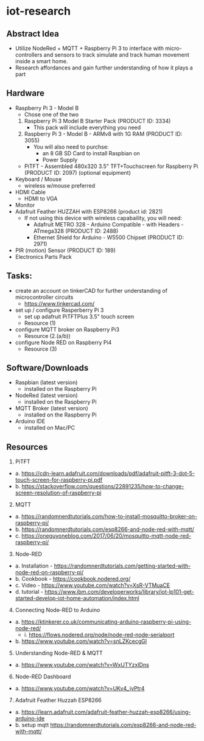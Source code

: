 # iot-research

## Abstract Idea

- Utilize NodeRed + MQTT + Raspberry Pi 3 to interface with micro-controllers and sensors
  to track simulate and track human movement inside a smart home.
- Research affordances and gain further understanding of how it plays a part

## Hardware

- Raspberry Pi 3 - Model B
  - Chose one of the two
  1. Raspberry Pi 3 Model B Starter Pack (PRODUCT ID: 3334)
     - This pack will include everything you need
  2. Raspberry Pi 3 - Model B - ARMv8 with 1G RAM (PRODUCT ID: 3055)
     - You will also need to purchse:
        - an 8 GB SD Card to install Raspbian on
        - Power Supply
  - PiTFT - Assembled 480x320 3.5" TFT+Touchscreen for Raspberry Pi (PRODUCT ID: 2097) (optional equipment)
- Keyboard / Mouse
  - wireless w/mouse preferred
- HDMI Cable
  - HDMI to VGA
- Monitor
- Adafruit Feather HUZZAH with ESP8266 (product id: 2821)
  - If not using this device with wireless capabaility, you will need:
    - Adafruit METRO 328 - Arduino Compatible - with Headers - ATmega328 (PRODUCT ID: 2488)
    - Ethernet Shield for Arduino - W5500 Chipset (PRODUCT ID: 2971)
- PIR (motion) Sensor (PRODUCT ID: 189)
- Electronics Parts Pack

## Tasks:

- create an account on tinkerCAD for further understanding of microcontroller circuits
  - https://www.tinkercad.com/
- set up / configure Rasperberry Pi 3
  - set up adafruit PiTFTPlus 3.5" touch screen
  - Resource (1)
- configure MQTT broker on Raspberry Pi3
  - Resource (2.(a/b))
- configure Node RED on Raspberry Pi4
  - Resource (3)

## Software/Downloads

- Raspbian (latest version)
  - installed on the Raspberry Pi
- NodeRed (latest version)
  - installed on the Raspberry Pi
- MQTT Broker (latest version)
  - installed on the Raspberry Pi
- Arduino IDE
  - installed on Mac/PC

## Resources

1. PiTFT

- a. https://cdn-learn.adafruit.com/downloads/pdf/adafruit-pitft-3-dot-5-touch-screen-for-raspberry-pi.pdf
- b. https://stackoverflow.com/questions/22891235/how-to-change-screen-resolution-of-raspberry-pi

2. MQTT

- a. https://randomnerdtutorials.com/how-to-install-mosquitto-broker-on-raspberry-pi/
- b. https://randomnerdtutorials.com/esp8266-and-node-red-with-mqtt/
- c. https://oneguyoneblog.com/2017/06/20/mosquitto-mqtt-node-red-raspberry-pi/

3. Node-RED

- a. Installation - https://randomnerdtutorials.com/getting-started-with-node-red-on-raspberry-pi/
- b. Cookbook - https://cookbook.nodered.org/
- c. Video - https://www.youtube.com/watch?v=XsR-VTMuaCE
- d. tutorial - https://www.ibm.com/developerworks/library/iot-lp101-get-started-develop-iot-home-automation/index.html

4. Connecting Node-RED to Arduino

- a. https://ktinkerer.co.uk/communicating-arduino-raspberry-pi-using-node-red/
  - i. https://flows.nodered.org/node/node-red-node-serialport
- b. https://www.youtube.com/watch?v=snLZKcecgGI

5. Understanding Node-RED & MQTT

- a. https://www.youtube.com/watch?v=WxUTYzxIDns

6. Node-RED Dashboard
- a. https://www.youtube.com/watch?v=UKv4_jvPtr4

7. Adafruit Feather Huzzah ESP8266
- a. https://learn.adafruit.com/adafruit-feather-huzzah-esp8266/using-arduino-ide
- b. setup mqtt https://randomnerdtutorials.com/esp8266-and-node-red-with-mqtt/ 
